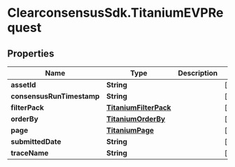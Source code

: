 # ClearconsensusSdk.TitaniumEVPRequest

## Properties

Name | Type | Description | Notes
------------ | ------------- | ------------- | -------------
**assetId** | **String** |  | [optional] 
**consensusRunTimestamp** | **String** |  | [optional] 
**filterPack** | [**TitaniumFilterPack**](TitaniumFilterPack.md) |  | [optional] 
**orderBy** | [**TitaniumOrderBy**](TitaniumOrderBy.md) |  | [optional] 
**page** | [**TitaniumPage**](TitaniumPage.md) |  | [optional] 
**submittedDate** | **String** |  | [optional] 
**traceName** | **String** |  | [optional] 


